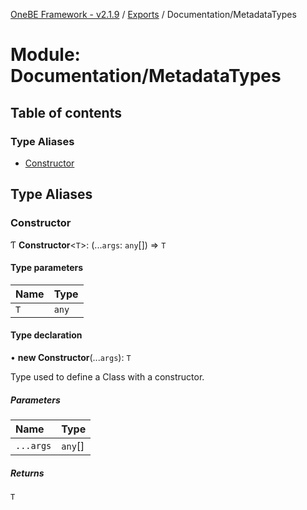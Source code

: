 [OneBE Framework - v2.1.9](../README.md) / [Exports](../modules.md) / Documentation/MetadataTypes

# Module: Documentation/MetadataTypes

## Table of contents

### Type Aliases

- [Constructor](Documentation_MetadataTypes.md#constructor)

## Type Aliases

### Constructor

Ƭ **Constructor**<`T`\>: (...`args`: `any`[]) => `T`

#### Type parameters

| Name | Type |
| :------ | :------ |
| `T` | `any` |

#### Type declaration

• **new Constructor**(...`args`): `T`

Type used to define a Class with a constructor.

##### Parameters

| Name | Type |
| :------ | :------ |
| `...args` | `any`[] |

##### Returns

`T`
